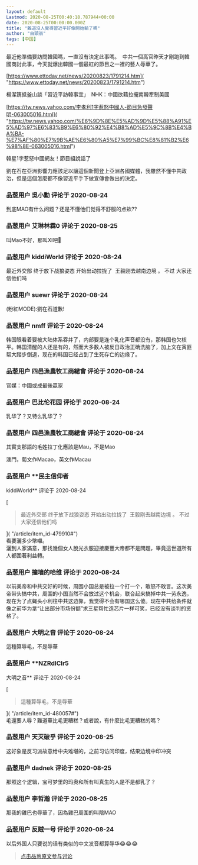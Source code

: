 ```yaml
---
layout: default
Lastmod: 2020-08-25T00:40:18.787944+00:00
date: 2020-08-25T00:00:00.000Z
title: "難道沒人覺得習近平好像開始輸了嗎"
author: "白頭翁"
tags: [中国]
---
```


最近他準備要訪問韓國嗎，一直沒有決定此事嗎。  中共一個高官昨天才剛跑到韓國商討此事，今天就爆出韓國一個最紅的節目之一裡的藝人辱華了。    
  
  
[https://www.ettoday.net/news/20200823/1791214.htm]( "https://www.ettoday.net/news/20200823/1791214.htm")  
  
楊潔篪抵釜山談「習近平訪韓事宜」　NHK：中國欲藉拉攏南韓牽制美國  
  
[https://tw.news.yahoo.com/李孝利1字惹怒中國人-節目急發聲明-063005016.html]( "https://tw.news.yahoo.com/%E6%9D%8E%E5%AD%9D%E5%88%A91%E5%AD%97%E6%83%B9%E6%80%92%E4%B8%AD%E5%9C%8B%E4%BA%BA-%E7%AF%80%E7%9B%AE%E6%80%A5%E7%99%BC%E8%81%B2%E6%98%8E-063005016.html")  
  
韓星1字惹怒中國網友！節目組說話了  
  
  
  
劉在石在亞洲影響力應該足以讓這個新聞登上亞洲各國媒體，我雖然不懂中共政治，但是這個怎麼都不像習近平手下做宣傳會做出的決定。

            
### 品葱用户 **吳小勳** 评论于 2020-08-24
        
到底MAO有什么问题？还是不懂他们觉得不舒服的点欸??
        


            
### 品葱用户 **艾琳林霖0** 评论于 2020-08-25
        
叫Mao不好，那叫XI吧🤪
        


            
### 品葱用户 **kiddiWorld** 评论于 2020-08-24
        
最近外交部 终于放下战狼姿态 开始出动拉拢了  王毅刚去越南边境 。 不过 大家还信他们吗
        


            
### 品葱用户 **suewr** 评论于 2020-08-24
        
(粉紅MODE):劉在石道歉!
        


            
### 品葱用户 **nmff** 评论于 2020-08-24
        
韩国眼看着要被大陆体系吞并了，内部要是连个乳化声音都没有，那韩国也欠核平。韩国清醒的人还是有的，然而大多数人被反日政治正确洗脑了，加上文在寅匪帮大踏步倒退，现在的韩国已经占到了生死存亡的边缘了。
        


            
### 品葱用户 **四邑漁農牧工商總會** 评论于 2020-08-24
        
官媒：中國或成最後贏家
        


            
### 品葱用户 **巴比伦花园** 评论于 2020-08-24
        
乳华了？又特么乳华了？
        


            
### 品葱用户 **四邑漁農牧工商總會** 评论于 2020-08-24
        
其實支那語的毛姓拉丁化應該是Mau，不是Mao  
  
澳門，葡文作Macao，英文作Macau
        


            
### 品葱用户 **民主信仰者 
kiddiWorld** 评论于 2020-08-24
        
[

> 最近外交部 终于放下战狼姿态 开始出动拉拢了  王毅刚去越南边境 。 不过 大家还信他们吗

]( "/article/item_id-479910#")  
看要灑多少幣囉。  
灑到人家滿意，那找幾個女人脫光衣服迎接慶豐大帝都不是問題，畢竟這世道所有人都圍著利益轉。
        


            
### 品葱用户 **撞墙的哈维** 评论于 2020-08-24
        
以前美帝和中共交好的时候，周围小国总是被拉一个打一个，敢怒不敢言。这次美帝带头搞中共，周围的小国当然不会放过这个机会，联合起来搞掉中共一劳永逸，现在为了点蝇头小利往中共这边靠，我觉得不会有哪国这么傻。现在中共给条件就像之前华为拿“让出部分市场份额”求三星帮忙造芯片一样可笑，已经没有谈判的资格了。
        


            
### 品葱用户 **大明之音** 评论于 2020-08-24
        
這種算辱毛，不是辱華
        


            
### 品葱用户 **NZRdlClr5 
大明之音** 评论于 2020-08-24
        
[

> 這種算辱毛，不是辱華

]( "/article/item_id-480057#")  
毛還要人辱？難道華比毛更糟糕？或者說，有什麼比毛更糟糕的嗎？
        


            
### 品葱用户 **天灭破乎** 评论于 2020-08-25
        
这好象是反习派故意给中央难堪的，之前习访问印度，结果边境中印冲突
        


            
### 品葱用户 **dadnek** 评论于 2020-08-25
        
那照这个逻辑，宝可梦里的玛奥和所有叫真生的人是不是都乳了？
        


            
### 品葱用户 **李哲瀚** 评论于 2020-08-25
        
那我的雞巴也辱華了，因為雞巴周圍的叫陰MAO
        


            
### 品葱用户 **反贼一号** 评论于 2020-08-24
        
以后外国人只要说的话有类似的中文发音都算辱华😂😂😂
        






> [点击品葱原文参与讨论](https://pincong.rocks/article/23362)

